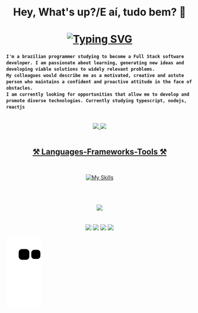 <h1 align="center">Hey, What's up?/E aí, tudo bem? 👋 </h1>

<h1 align="center">
<a href="https://git.io/typing-svg"><img src="https://readme-typing-svg.demolab.com?font=Segoe+UI&size=30&duration=4000&pause=1000&color=00AACB&width=370&lines=I'm+Marcus+Evandro+G.+Boni!;Welcome+to+my+Github!" alt="Typing SVG" /></a>
</h1>

<h4><code>I'm a brazilian programmer studying to become a Full Stack software developer. I am passionate about learning, generating new ideas and developing viable solutions to widely relevant problems.
My colleagues would describe me as a motivated, creative and astute person who maintains a confident and proactive attitude in the face of obstacles.
I am currently looking for opportunities that allow me to develop and promote diverse technologies. Currently studying typescript, nodejs, reactjs</code></h4><br>
</div>
<div align="center">
  <a href="https://github.com/Marcus-Boni">
  <img height="170em" src="https://github-readme-stats.vercel.app/api?username=marcus-boni&show_icons=true&theme=react&include_all_commits=true&count_private=true"/>
  <img height="170em" src="https://github-readme-stats.vercel.app/api/top-langs/?username=marcus-boni&layout=compact&langs_count=7&theme=react"/>
</div>
<div style="display: inline_block" align="center"><br/>
<h2>⚒️ Languages-Frameworks-Tools ⚒️</h2>
<br/>
  
  [![My Skills](https://skillicons.dev/icons?i=ts,js,html,css,sass,bootstrap,git,github,vscode)](https://skillicons.dev)
  
</div><br><br><br>
<div align="center">
<img src="https://media.tenor.com/GVk4jB2u_i8AAAAd/coding.gif">
</div><br><br>
  <div align="center"> 
  <a href="https://www.instagram.com/marcusegboni/" target="_blank"><img src="https://img.shields.io/badge/-Instagram-%23E4405F?style=for-the-badge&logo=instagram&logoColor=white" target="_blank"></a>
  <a href="https://discord.gg/MwX9VMVT6k" target="_blank"><img src="https://img.shields.io/badge/Discord-7289DA?style=for-the-badge&logo=discord&logoColor=white" target="_blank"></a> 
  <a href = "mailto:mgalvaoboni@gmail.com" ?subject="E aí beleza?" ><img src="https://img.shields.io/badge/-Gmail-%23333?style=for-the-badge&logo=gmail&logoColor=white" target="_blank"></a>
  <a href="https://www.linkedin.com/in/marcus-boni-729a52243/" target="_blank"><img src="https://img.shields.io/badge/-LinkedIn-%230077B5?style=for-the-badge&logo=linkedin&logoColor=white" target="_blank"></a> 
 </div>
 
![Snake animation](https://github.com/Marcus-boni/Marcus-Boni/blob/output/github-contribution-grid-snake.svg)
